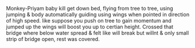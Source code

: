 Monkey-Priyam baby kill get down bed, flying from tree to tree, using jumping & body automatically guiding using wings when pointed in direction of high speed. like suppose you push on tree to gain momentum and jumped up the wings will boost you up to certian height.
Crossed that bridge where below water spread & felt like will break but willnt & only small strip of bridge open, rest was covered.